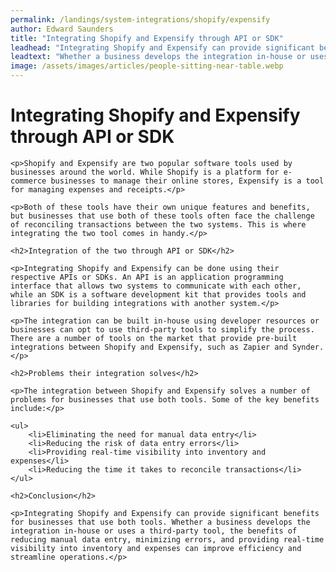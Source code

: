 ```yaml
---
permalink: /landings/system-integrations/shopify/expensify
author: Edward Saunders
title: "Integrating Shopify and Expensify through API or SDK"
leadhead: "Integrating Shopify and Expensify can provide significant benefits for businesses that use both tools"
leadtext: "Whether a business develops the integration in-house or uses a third-party tool, the benefits of reducing manual data entry, minimizing errors, and providing real-time visibility into inventory and expenses can improve efficiency and streamline operations."
image: /assets/images/articles/people-sitting-near-table.webp
---
```

<div class="arttext">
	<h1>Integrating Shopify and Expensify through API or SDK</h1>

	<p>Shopify and Expensify are two popular software tools used by businesses around the world. While Shopify is a platform for e-commerce businesses to manage their online stores, Expensify is a tool for managing expenses and receipts.</p>

	<p>Both of these tools have their own unique features and benefits, but businesses that use both of these tools often face the challenge of reconciling transactions between the two systems. This is where integrating the two tool comes in handy.</p>

	<h2>Integration of the two through API or SDK</h2>

	<p>Integrating Shopify and Expensify can be done using their respective APIs or SDKs. An API is an application programming interface that allows two systems to communicate with each other, while an SDK is a software development kit that provides tools and libraries for building integrations with another system.</p>

	<p>The integration can be built in-house using developer resources or businesses can opt to use third-party tools to simplify the process. There are a number of tools on the market that provide pre-built integrations between Shopify and Expensify, such as Zapier and Synder.</p>

	<h2>Problems their integration solves</h2>

	<p>The integration between Shopify and Expensify solves a number of problems for businesses that use both tools. Some of the key benefits include:</p>

	<ul>
		<li>Eliminating the need for manual data entry</li>
		<li>Reducing the risk of data entry errors</li>
		<li>Providing real-time visibility into inventory and expenses</li>
		<li>Reducing the time it takes to reconcile transactions</li>
	</ul>

	<h2>Conclusion</h2>

	<p>Integrating Shopify and Expensify can provide significant benefits for businesses that use both tools. Whether a business develops the integration in-house or uses a third-party tool, the benefits of reducing manual data entry, minimizing errors, and providing real-time visibility into inventory and expenses can improve efficiency and streamline operations.</p>

</div>